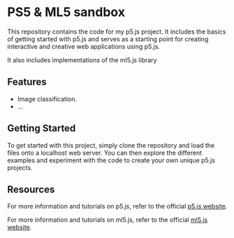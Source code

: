 # PS5 & ML5 sandbox

This repository contains the code for my p5.js project. It includes the basics of getting started with p5.js and serves as a starting point for creating interactive and creative web applications using p5.js.

It also includes implementations of the ml5.js library

## Features

- Image classification.
- ...

## Getting Started

To get started with this project, simply clone the repository and load the files onto a localhost web server. You can then explore the different examples and experiment with the code to create your own unique p5.js projects.

## Resources

For more information and tutorials on p5.js, refer to the official [p5.js website](https://p5js.org/).

For more information and tutorials on ml5.js, refer to the official [ml5.js website](https://ml5js.org/).

